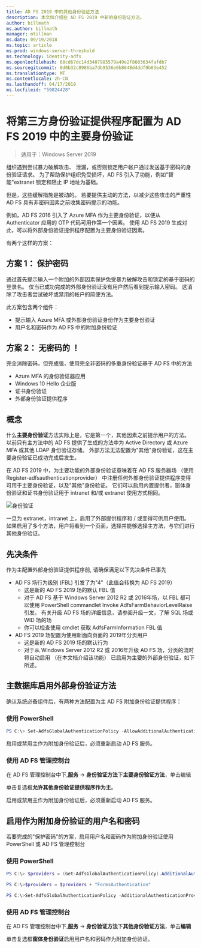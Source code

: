 ```yaml
---
title: AD FS 2019 中的其他身份验证方法
description: 本文档介绍在 AD FS 2019 中新的身份验证方法。
author: billmath
ms.author: billmath
manager: mtillman
ms.date: 09/19/2018
ms.topic: article
ms.prod: windows-server-threshold
ms.technology: identity-adfs
ms.openlocfilehash: 68cd67dc14d3407985579a49e2f8603634fafdb7
ms.sourcegitcommit: 0d0b32c8986ba7db9536e0b8648d4ddf9b03e452
ms.translationtype: MT
ms.contentlocale: zh-CN
ms.lasthandoff: 04/17/2019
ms.locfileid: "59824428"
---
```

# <a name="configure-3rd-party-authenticaiton-providers-as-primary-authentication-in-ad-fs-2019"></a>将第三方身份验证提供程序配置为 AD FS 2019 中的主要身份验证

>适用于：Windows Server 2019

组织遇到尝试暴力破解攻击、 泄漏，或否则锁定用户帐户通过发送基于密码的身份验证请求。  为了帮助保护组织免受损坏，AD FS 引入了功能，例如"智能"extranet 锁定和阻止 IP 地址为基础。  

但是，这些缓解措施是被动的。  若要提供主动的方法，以减少这些攻击的严重性 AD FS 具有非密码因素之前收集密码提示的功能。  

例如，AD FS 2016 引入了 Azure MFA 作为主要身份验证，以便从 Authenticator 应用的 OTP 代码可用作第一个因素。
使用 AD FS 2019 生成对此，可以将外部身份验证提供程序配置为主要身份验证因素。

有两个这样的方案：

## <a name="scenario-1-protect-the-password"></a>方案 1： 保护密码
通过首先提示输入一个附加的外部因素保护免受暴力破解攻击和锁定的基于密码的登录名。  仅当已成功完成的外部身份验证没有用户然后看到提示输入密码。  这消除了攻击者尝试破坏或禁用的帐户的简便方法。

此方案包含两个组件：
- 提示输入 Azure MFA 或外部身份验证身份作为主要身份验证
- 用户名和密码作为 AD FS 中的附加身份验证

## <a name="scenario-2-password-free"></a>方案 2： 无密码的 ！
完全消除密码，但完成强，使用完全非密码的多重身份验证基于 AD FS 中的方法
- Azure MFA 的身份验证器应用
- Windows 10 Hello 企业版
- 证书身份验证
- 外部身份验证提供程序

## <a name="concepts"></a>概念
什么**主要身份验证**方法实际上是，它是第一个，其他因素之前提示用户的方法。  以前只有主方法中的 AD FS 提供了生成的方法中为 Active Directory 或 Azure MFA 或其他 LDAP 身份验证存储。  外部方法无法配置为"其他"身份验证，这在主要身份验证已成功完成后发生。

在 AD FS 2019 中，为主要功能的外部身份验证意味着在 AD FS 服务器场 （使用 Register-adfsauthenticationprovider） 中注册任何外部身份验证提供程序变得可用于主要身份验证，以及"其他"身份验证。 它们可以启用内置提供者，窗体身份验证和证书身份验证用于 intranet 和/或 extranet 使用方式相同。

![身份验证](media/Additional-Authentication-Methods-AD-FS/auth1.png)

一旦为 extranet，intranet 上，启用了外部提供程序和 / 或变得可供用户使用。  如果启用了多个方法，用户将看到一个页面，选择并能够选择主方法，与它们进行其他身份验证。

## <a name="pre-requisites"></a>先决条件
作为主配置外部身份验证提供程序前, 请确保满足以下先决条件已事先
- AD FS 场行为级别 (FBL) 引发了为"4"（此值会转换为 AD FS 2019）
    - 这是新的 AD FS 2019 场的默认 FBL 值
    - 对于 AD FS 基于 Windows Server 2012 R2 或 2016年场，以 FBL 都可以使用 PowerShell commandlet Invoke AdfsFarmBehaviorLevelRaise 引发。  有关升级 AD FS 场的详细信息，请参阅升级一文，了解 SQL 场或 WID 场的场 
    - 你可以检查使用 cmdlet 获取 AdfsFarmInformation FBL 值
- AD FS 2019 场配置为使用新面向页面的 2019年分页用户
    - 这是新的 AD FS 2019 场的默认行为
    - 对于从 Windows Server 2012 R2 或 2016年升级 AD FS 场，分页的流时将自动启用 （在本文档介绍该功能） 已启用为主要的外部身份验证，如下所述。

## <a name="enable-external-authentication-methods-as-primary"></a>主数据库启用外部身份验证方法
确认系统必备组件后，有两种方法配置为主 AD FS 附加身份验证提供程序：

### <a name="using-powershell"></a>使用 PowerShell


```powershell
PS C:\> Set-AdfsGlobalAuthenticationPolicy -AllowAdditionalAuthenticationAsPrimary $true
``` 


启用或禁用主作为附加身份验证后，必须重新启动 AD FS 服务。

### <a name="using-the-ad-fs-management-console"></a>使用 AD FS 管理控制台
在 AD FS 管理控制台中下,**服务** -> **身份验证方法**下**主要身份验证方法**，单击编辑

单击复选框**允许其他身份验证提供程序作为主**。

启用或禁用主作为附加身份验证后，必须重新启动 AD FS 服务。

## <a name="enable-username-and-password-as-additional-authentication"></a>启用作为附加身份验证的用户名和密码
若要完成的"保护密码"的方案，启用用户名和密码作为附加身份验证使用 PowerShell 或 AD FS 管理控制台
### <a name="using-powershell"></a>使用 PowerShell



```powershell
PS C:\> $providers = (Get-AdfsGlobalAuthenticationPolicy).AdditionalAuthenticationProvider

PS C:\>$providers = $providers + "FormsAuthentication"

PS C:\>Set-AdfsGlobalAuthenticationPolicy -AdditionalAuthenticationProvider $providers
``` 

### <a name="using-the-ad-fs-management-console"></a>使用 AD FS 管理控制台
在 AD FS 管理控制台中下,**服务** -> **身份验证方法**下**其他身份验证方法**，单击**编辑**

单击复选框**窗体身份验证**启用用户名和密码作为附加身份验证。
